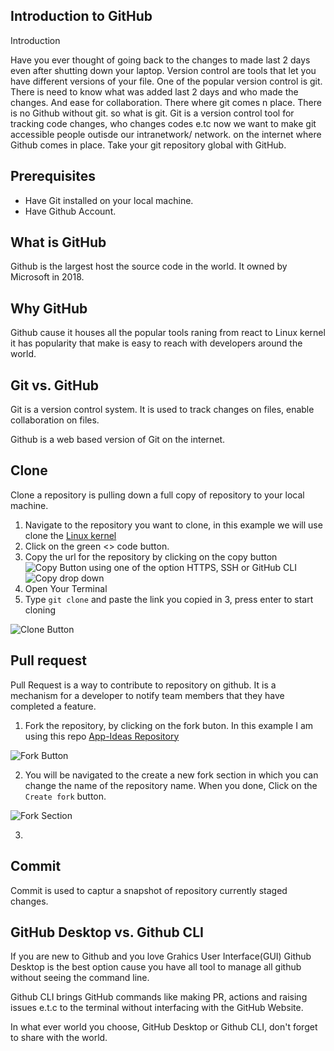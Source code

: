 ## Introduction to GitHub

Introduction

Have you ever thought of going back to the changes to made last 2 days even after shutting down your laptop. Version control are tools that let you have different versions of your file. One of the popular version control is git.
There is need to know what was added last 2 days and who made the changes. And ease for collaboration. There where git comes n place.
There is no Github without git. so what is git. Git is a version control tool for tracking code changes, who changes codes e.tc now we want to make git accessible people outisde our intranetwork/ network. on the internet where Github comes in place. Take your git repository
global with GitHub.

## Prerequisites

- Have Git installed on your local machine. 
- Have Github Account.

## What is GitHub

Github is the largest host the source code in the world. It owned by Microsoft in 2018.

## Why GitHub

Github cause it houses all the popular tools raning from react to Linux kernel it has popularity that make is easy to reach with developers around the world.

## Git vs. GitHub

Git is a version control system. It is used to track changes on files, enable collaboration on files.

Github is a web based version of Git on the internet.

## Clone
Clone a repository is pulling down a full copy of repository to your local machine.

1. Navigate to the repository you want to clone, in this example we will use clone the [Linux kernel](https://github.com/torvalds/linux)
2. Click on the green <> code button.
3. Copy the url for the repository by clicking on the copy button ![Copy Button](/images/img2a.png) using one of the option HTTPS, SSH or GitHub CLI
   ![Copy drop down](/images/img2b.png)
4. Open Your Terminal
5. Type `git clone` and paste the link you copied in 3, press enter to start cloning

![Clone Button](/images/img1.png)

## Pull request 

Pull Request is a way to contribute to repository on github. It is a mechanism for a developer to notify team members that they have completed a feature. 

1. Fork the repository, by clicking on the fork buton. In this example I am using this repo [App-Ideas Repository](https://github.com/DannieBabz/App-Ideas--JS)

![Fork Button](/images/img3.png)

2. You will be navigated to the create a new fork section in which you can change the name of the repository name. When you done, Click on the `Create fork` button.

![Fork Section](/images/img4.png)

3. 
## Commit 

Commit is used to captur a snapshot of repository currently staged changes. 

## GitHub Desktop vs. Github CLI

If you are new to Github and you love Grahics User Interface(GUI) Github Desktop is the best option cause you have all tool to manage all github without seeing the command line.

Github CLI brings GitHub commands like making PR, actions and raising issues e.t.c to the terminal without interfacing with the GitHub Website.

In what ever world you choose, GitHub Desktop or Github CLI, don't forget to share with the world.
